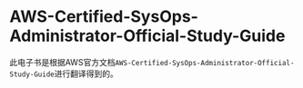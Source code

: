 # AWS-Certified-SysOps-Administrator-Official-Study-Guide
此电子书是根据AWS官方文档`AWS-Certified-SysOps-Administrator-Official-Study-Guide`进行翻译得到的。
